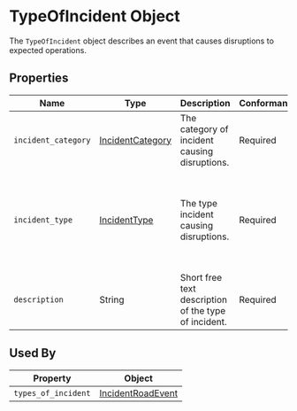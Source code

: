 # TypeOfIncident Object
The `TypeOfIncident` object describes an event that causes disruptions to expected operations.

## Properties
Name | Type | Description | Conformance | Notes
--- | --- | --- | --- | ---
`incident_category` | [IncidentCategory](/spec-content/enumerated-types/IncidentCategory.md) | The category of incident causing disruptions. | Required | 
`incident_type` | [IncidentType](/spec-content/enumerated-types/IncidentType.md) | The type incident causing disruptions. | Required | Value must belong to the [IncidentCategory](/spec-content/enumerated-types/IncidentCategory.md) indicated with `incident_category` - see Category column of [IncidentType](/spec-content/enumerated-types/IncidentType.md) table.
`description` | String | Short free text description of the type of incident. | Required | 

## Used By
Property | Object
--- | ---
`types_of_incident` | [IncidentRoadEvent](/spec-content/objects/IncidentRoadEvent.md)
